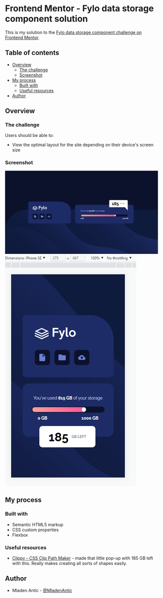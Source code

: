# Frontend Mentor - Fylo data storage component solution

This is my solution to the [Fylo data storage component challenge on Frontend Mentor](https://www.frontendmentor.io/challenges/fylo-data-storage-component-1dZPRbV5n). 

## Table of contents

- [Overview](#overview)
  - [The challenge](#the-challenge)
  - [Screenshot](#screenshot)
- [My process](#my-process)
  - [Built with](#built-with)
  - [Useful resources](#useful-resources)
- [Author](#author)

## Overview

### The challenge

Users should be able to:

- View the optimal layout for the site depending on their device's screen size

### Screenshot

![](./screenshot_desktop.png)
![](./screenshot_mobile.png)

## My process

### Built with

- Semantic HTML5 markup
- CSS custom properties
- Flexbox

### Useful resources

- [Clippy - CSS Clip Path Maker](https://bennettfeely.com/clippy/) - made that little pop-up with 185 GB left with this. Really makes creating all sorts of shapes easily.

## Author

- Mladen Antic - [@MladenAntic](https://www.frontendmentor.io/profile/MladenAntic)
